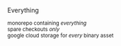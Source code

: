 Everything

<sup>monorepo containing _everything_  
spare checkouts _only_  
google cloud storage for _every_ binary asset</sup>
